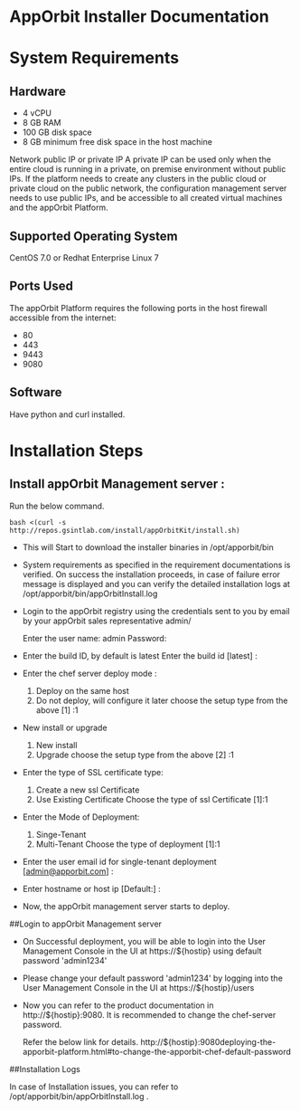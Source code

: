 AppOrbit Installer Documentation
=================================

# System Requirements

## Hardware

- 4 vCPU
- 8 GB RAM
- 100 GB disk space
- 8 GB minimum free disk space in the host machine

Network public IP or private IP
A private IP can be used only when the entire cloud is running in a private, on premise environment without public IPs. If the platform needs to create any clusters in the public cloud or private cloud on the public network, the configuration management server needs to use public IPs, and be accessible to all created virtual machines and the appOrbit Platform.

## Supported Operating System

CentOS 7.0 or Redhat Enterprise Linux 7

## Ports Used
The appOrbit Platform requires the following ports in the host firewall accessible from the internet:
- 80
- 443
- 9443
- 9080 

## Software

Have python and curl installed.

# Installation Steps

## Install appOrbit Management server :

Run the below command.

```
bash <(curl -s  http://repos.gsintlab.com/install/appOrbitKit/install.sh)
```

* This will Start to download the installer binaries in /opt/apporbit/bin

* System requirements as specified in the requirement documentations is verified. On success the installation proceeds, in case of failure error message is displayed and you can verify the detailed installation logs at /opt/apporbit/bin/appOrbitInstall.log

* Login to the appOrbit registry using the credentials sent to you by email by your appOrbit sales representative admin/<password>
	
     Enter the user name: admin
     Password:
		
* Enter the build ID, by default is latest
     Enter the build id [latest] :
	
* Enter the chef server deploy mode :
   1. Deploy on the same host
   2. Do not deploy, will configure it later
   choose the setup type from the above [1] :1

* New install or upgrade
   1. New install
   2. Upgrade
   choose the setup type from the above [2] :1
		
* Enter the type of SSL certificate type:
   1. Create a new ssl Certificate
   2. Use Existing Certificate
   Choose the type of ssl Certificate [1]:1

* Enter the Mode of Deployment:
   1. Singe-Tenant
   2. Multi-Tenant
   Choose the type of deployment [1]:1

* Enter the user email id for single-tenant deployment [admin@apporbit.com] :
	
* Enter hostname or host ip [Default:<IP ADDRESSS>] :
	
* Now, the appOrbit management server starts to deploy.

##Login to appOrbit Management server

* On Successful deployment, you will be able to login into the User Management Console in the UI at https://${hostip} using default password 'admin1234'
 
* Please change your default password 'admin1234' by logging into the User Management Console in the UI at https://${hostip}/users

* Now you can refer to the product documentation in  http://${hostip}:9080. It is recommended to change the chef-server password. 

   Refer the below link for details.
   http://${hostip}:9080deploying-the-apporbit-platform.html#to-change-the-apporbit-chef-default-password 

##Installation Logs

In case of Installation issues, you can refer to /opt/apporbit/bin/appOrbitInstall.log .

